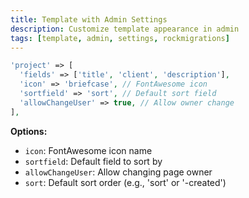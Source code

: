 ```yaml
---
title: Template with Admin Settings
description: Customize template appearance in admin
tags: [template, admin, settings, rockmigrations]
---
```


```php
'project' => [
  'fields' => ['title', 'client', 'description'],
  'icon' => 'briefcase', // FontAwesome icon
  'sortfield' => 'sort', // Default sort field
  'allowChangeUser' => true, // Allow owner change
],
```

**Options:**
- `icon`: FontAwesome icon name
- `sortfield`: Default field to sort by
- `allowChangeUser`: Allow changing page owner
- `sort`: Default sort order (e.g., 'sort' or '-created')
